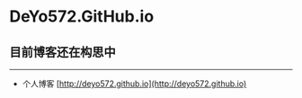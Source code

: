 # DeYo572.GitHub.io

## 目前博客还在构思中

--------------------------------------------------------------

- 个人博客 [http://deyo572.github.io](http://deyo572.github.io)
